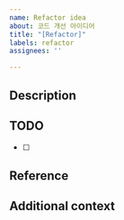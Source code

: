 ```yaml
---
name: Refactor idea
about: 코드 개선 아이디어
title: "[Refactor]"
labels: refactor
assignees: ''

---
```


## Description
<!-- 개선하고자 하는 내용에 대해 설명해주세요 -->

## TODO
<!-- 해야 할 일을 작성해주세요 -->
- [ ]

## Reference
<!-- 참고 자료가 있다면 작성해주세요 -->

## Additional context
<!-- 추가적인 내용이 있다면 작성해주세요 -->

